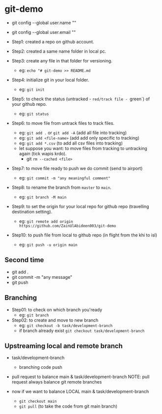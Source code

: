 # git-demo
- git config --global user.name "<user-name>"
- git config --global user.email "<user-email>"


- Step1: created a repo on github account.
- Step2: created a same name folder in local pc.
- Step3: create any file in that folder for versioning.
    - eg: `echo "# git-demo >> README.md`
- Step4: initialize git in your local folder.
    - eg: `git init`
- Step5: to check the status (untracked - `red/track file - `green`) of your github repo.
    - eg: `git status`
- Step6: to move file from untrack files to track files.
    - eg: `git add .` or `git add -A` (add all file into tracking)
    - eg: `git add <file-name>` (add add only specific to tracking)
    - eg: `git add *.csv` (to add all csv files into tracking)
    - let suppose you want: to move files from tracking to untracking again (tick wapis krdo).
        - git `rm --cached <file>`
- Step7: to move file ready to push we do commit (send to airport)
    - eg: `git commit -m "any meaningful comment"`
- Step8: to rename the branch from `master` to `main`.
    - eg: `git branch -M main`
- Step9: to set the origin for your local repo for github repo (travelling destination setting).
    - eg: `git remote add origin https://github.com/ZainUlAbideen003/git-demo`
- Step10: to push file from local to github repo (in flight from the khi to isl)
    - eg: `git push -u origin main`

## Second time

- git add .
- git commit -m "any message"
- git push


## Branching

- Step01: to check on which branch you'ready
    - eg: `git branch`
- Step02: to create and move to new branch
    - eg: `git checkout -b task/development-branch`
    - if branch already exist `git checkout task/development-branch`

## Upstreaming local and remote branch

- task/development-branch
	- branching code push
	
- pull request to balance
	main & task/development-branch
	NOTE: pull request always balance git remote branches
	
- now if we want to balance LOCAL main & task/development-branch
	- `git checkout main`
	- `git pull` (to take the code from git main branch)
	
